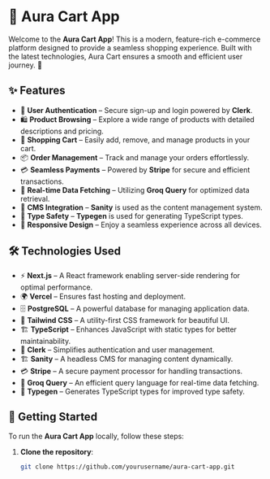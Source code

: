 # 🛒 Aura Cart App

Welcome to the **Aura Cart App**! This is a modern, feature-rich e-commerce platform designed to provide a seamless shopping experience. Built with the latest technologies, Aura Cart ensures a smooth and efficient user journey. 🚀

## ✨ Features

- 🔐 **User Authentication** – Secure sign-up and login powered by **Clerk**.
- 🛍 **Product Browsing** – Explore a wide range of products with detailed descriptions and pricing.
- 🛒 **Shopping Cart** – Easily add, remove, and manage products in your cart.
- 📦 **Order Management** – Track and manage your orders effortlessly.
- 💳 **Seamless Payments** – Powered by **Stripe** for secure and efficient transactions.
- 📡 **Real-time Data Fetching** – Utilizing **Groq Query** for optimized data retrieval.
- 🎨 **CMS Integration** – **Sanity** is used as the content management system.
- 🔄 **Type Safety** – **Typegen** is used for generating TypeScript types.
- 📱 **Responsive Design** – Enjoy a seamless experience across all devices.

## 🛠 Technologies Used

- ⚡ **Next.js** – A React framework enabling server-side rendering for optimal performance.
- 🌍 **Vercel** – Ensures fast hosting and deployment.
- 🗄 **PostgreSQL** – A powerful database for managing application data.
- 🎨 **Tailwind CSS** – A utility-first CSS framework for beautiful UI.
- 🏗 **TypeScript** – Enhances JavaScript with static types for better maintainability.
- 🔐 **Clerk** – Simplifies authentication and user management.
- 🏗 **Sanity** – A headless CMS for managing content dynamically.
- 💳 **Stripe** – A secure payment processor for handling transactions.
- 📡 **Groq Query** – An efficient query language for real-time data fetching.
- 🔄 **Typegen** – Generates TypeScript types for improved type safety.

## 🚀 Getting Started

To run the **Aura Cart App** locally, follow these steps:

1. **Clone the repository**:
   ```bash
   git clone https://github.com/yourusername/aura-cart-app.git
